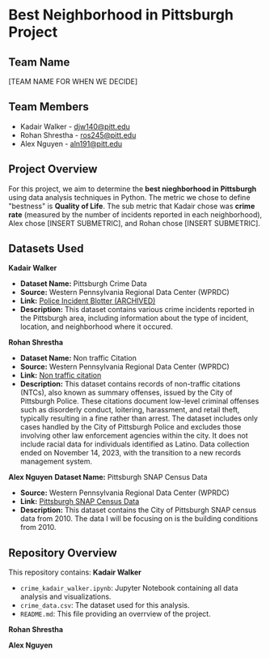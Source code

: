 # Best Neighborhood in Pittsburgh Project

## Team Name
[TEAM NAME FOR WHEN WE DECIDE]

## Team Members
- Kadair Walker - djw140@pitt.edu
- Rohan Shrestha - ros245@pitt.edu
- Alex Nguyen - aln191@pitt.edu

## Project Overview
For this project, we aim to determine the **best nieghborhood in Pittsburgh** using data analysis techniques in Python. The metric we chose to define "bestness" is **Quality of Life**. The sub metric that Kadair chose was **crime rate** (measured by the number of incidents reported in each neighborhood), Alex chose [INSERT SUBMETRIC], and Rohan chose [INSERT SUBMETRIC].

## Datasets Used
**Kadair Walker**
- **Dataset Name:** Pittsburgh Crime Data
- **Source:** Western Pennsylvania Regional Data Center (WPRDC)
- **Link:** [Police Incident Blotter (ARCHIVED)](https://data.wprdc.org/dataset/uniform-crime-reporting-data)
- **Description:** This dataset contains various crime incidents reported in the Pittsburgh area, including information about the type of incident, location, and neighborhood where it occured.


**Rohan Shrestha**
- **Dataset Name:** Non traffic Citation
- **Source:** Western Pennsylvania Regional Data Center (WPRDC)
- **Link:** [Non traffic citation](https://data.wprdc.org/dataset/non-traffic-citations/resource/6b11e87d-1216-463d-bbd3-37460e539d86)
- **Description:** This dataset contains records of non-traffic citations (NTCs), also known as summary offenses, issued by the City of Pittsburgh Police. These citations document low-level criminal offenses such as disorderly conduct, loitering, harassment, and retail theft, typically resulting in a fine rather than arrest. The dataset includes only cases handled by the City of Pittsburgh Police and excludes those involving other law enforcement agencies within the city. It does not include racial data for individuals identified as Latino. Data collection ended on November 14, 2023, with the transition to a new records management system.

**Alex Nguyen**
**Dataset Name:** Pittsburgh SNAP Census Data
- **Source:** Western Pennsylvania Regional Data Center (WPRDC)
- **Link:** [Pittsburgh SNAP Census Data](https://data.wprdc.org/dataset/pgh)
- **Description:** This dataset contains the  City of Pittsburgh SNAP census data from 2010. The data I will be focusing on is the building conditions from 2010.

## Repository Overview
This repository contains:
**Kadair Walker**
- `crime_kadair_walker.ipynb`: Jupyter Notebook containing all data analysis and visualizations.
- `crime_data.csv`: The dataset used for this analysis.
- `README.md`: This file providing an overrview of the project.

**Rohan Shrestha**

**Alex Nguyen**

